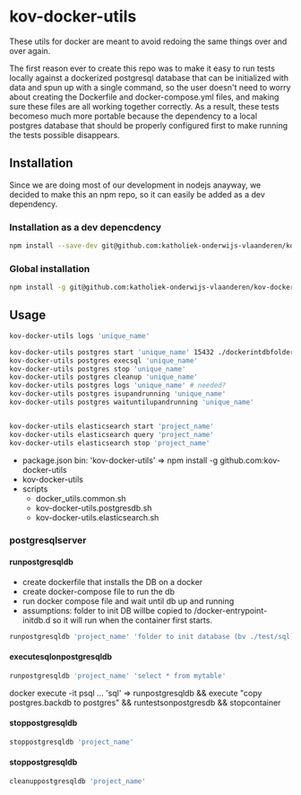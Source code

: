 # kov-docker-utils

These utils for docker are meant to avoid redoing the same things over and over again.

The first reason ever to create this repo was to make it easy to run tests locally against a dockerized postgresql database that can be initialized with data and spun up with a single command, so the user doesn't need to worry about creating the Dockerfile and docker-compose.yml files, and making sure these files are all working together correctly.
As a result, these tests becomeso much more portable because the dependency to a local postgres database that should be properly configured first to make running the tests possible disappears.

## Installation

Since we are doing most of our development in nodejs anayway, we decided to make this an npm repo, so it can easily be added as a dev dependency.

### Installation as a dev depencdency
```bash
npm install --save-dev git@github.com:katholiek-onderwijs-vlaanderen/kov-docker-utils.git
```
### Global installation
```bash
npm install -g git@github.com:katholiek-onderwijs-vlaanderen/kov-docker-utils.git
```
## Usage

```bash
kov-docker-utils logs 'unique_name'

kov-docker-utils postgres start 'unique_name' 15432 ./dockerintdbfolder
kov-docker-utils postgres execsql 'unique_name'
kov-docker-utils postgres stop 'unique_name'
kov-docker-utils postgres cleanup 'unique_name'
kov-docker-utils postgres logs 'unique_name' # needed?
kov-docker-utils postgres isupandrunning 'unique_name'
kov-docker-utils postgres waituntilupandrunning 'unique_name'


kov-docker-utils elasticsearch start 'project_name'
kov-docker-utils elasticsearch query 'project_name'
kov-docker-utils elasticsearch stop 'project_name'
```

* package.json
    bin: 'kov-docker-utils' => npm install -g github.com:kov-docker-utils
* kov-docker-utils
* scripts
  * docker_utils.common.sh
  * kov-docker-utils.postgresdb.sh
  * kov-docker-utils.elasticsearch.sh


### postgresqlserver

#### runpostgresqldb

* create dockerfile that installs the DB on a docker
* create docker-compose file to run the db
* run docker compose file and wait until db up and running
* assumptions: folder to init DB willbe copied to /docker-entrypoint-initdb.d so it will run when the container first starts.

```bash
runpostgresqldb 'project_name' 'folder to init database (bv ./test/sql)' <postgres version> <local_portnum>
```

#### executesqlonpostgresqldb
```bash
runpostgresqldb 'project_name' 'select * from mytable'
```

docker execute -it psql ... 'sql' => 
runpostgresqldb && execute "copy postgres.backdb to postgres" && runtestsonpostgresdb && stopcontainer

#### stoppostgresqldb
```bash
stoppostgresqldb 'project_name'
```
#### stoppostgresqldb
```bash
cleanuppostgresqldb 'project_name'
```
